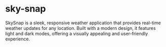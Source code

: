 # sky-snap
SkySnap is a sleek, responsive weather application that provides real-time weather updates for any location. Built with a modern design, it features light and dark modes, offering a visually appealing and user-friendly experience. 
